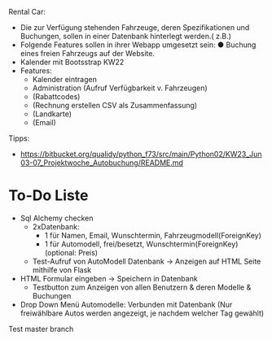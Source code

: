 Rental Car: 
* Die zur Verfügung stehenden Fahrzeuge, deren Spezifikationen und Buchungen, sollen in
einer Datenbank hinterlegt werden.( z.B.)
* Folgende Features sollen in ihrer Webapp umgesetzt sein:
    ● Buchung eines freien Fahrzeugs auf der Website.   
* Kalender mit Bootsstrap KW22
* Features:
    * Kalender eintragen
    * Administration (Aufruf Verfügbarkeit v. Fahrzeugen)
    * (Rabattcodes)
    * (Rechnung erstellen CSV als Zusammenfassung)
    * (Landkarte)
    * (Email)

Tipps:
* https://bitbucket.org/qualidy/python_f73/src/main/Python02/KW23_Jun03-07_Projektwoche_Autobuchung/README.md

# To-Do Liste
* Sql Alchemy checken
    * 2xDatenbank: 
        * 1 für Namen, Email, Wunschtermin, Fahrzeugmodell(ForeignKey)
        * 1 für Automodell, frei/besetzt, Wunschtermin(ForeignKey) (optional: Preis)
    * Test-Aufruf von AutoModell Datenbank -> Anzeigen auf HTML Seite mithilfe von Flask
* HTML Formular eingeben -> Speichern in Datenbank 
    * Testbutton zum Anzeigen von allen Benutzern & deren Modelle & Buchungen
* Drop Down Menü Automodelle: Verbunden mit Datenbank (Nur freiwählbare Autos werden angezeigt, je nachdem welcher Tag gewählt)




Test master branch